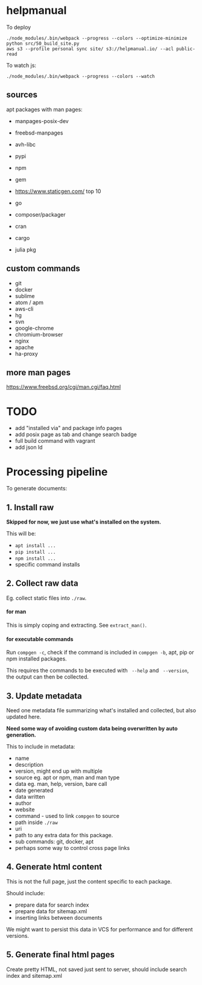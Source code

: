 # helpmanual

To deploy

```
./node_modules/.bin/webpack --progress --colors --optimize-minimize
python src/50_build_site.py
aws s3 --profile personal sync site/ s3://helpmanual.io/ --acl public-read
```

To watch js:
```
./node_modules/.bin/webpack --progress --colors --watch
```

## sources

apt packages with man pages:

* manpages-posix-dev
* freebsd-manpages
* avh-libc

* pypi
* npm
* gem
* https://www.staticgen.com/ top 10
* go
* composer/packager
* cran
* cargo
* julia pkg

## custom commands

* git
* docker
* sublime
* atom / apm
* aws-cli
* hg
* svn
* google-chrome
* chromium-browser
* nginx
* apache
* ha-proxy

## more man pages

https://www.freebsd.org/cgi/man.cgi/faq.html

# TODO

* add "installed via" and package info pages
* add posix page as tab and change search badge
* full build command with vagrant
* add json ld

# Processing pipeline

To generate documents:

## 1. Install raw

**Skipped for now, we just use what's installed on the system.**

This will be:
* `apt install ...`
* `pip install ...`
* `npm install ...`
* specific command installs

## 2. Collect raw data

Eg. collect static files into `./raw`.

#### for man

This is simply coping and extracting. See `extract_man()`.

#### for executable commands

Run `compgen -c`, check if the command is included in `compgen -b`, apt, pip or npm installed packages.

This requires the commands to be executed with ` --help` and ` --version`,
the output can then be collected.


## 3. Update metadata

Need one metadata file summarizing what's installed and collected, but also updated here.

**Need some way of avoiding custom data being overwritten by auto generation.**

This to include in metadata:
* name
* description
* version, might end up with multiple
* source eg. apt or npm, man and man type
* data eg. man, help, version, bare call
* date generated
* data written
* author
* website
* command - used to link `compgen` to source
* path inside `./raw`
* uri
* path to any extra data for this package.
* sub commands: git, docker, apt
* perhaps some way to control cross page links

## 4. Generate html content

This is not the full page, just the content specific to each package.

Should include:
* prepare data for search index
* prepare data for sitemap.xml
* inserting links between documents

We might want to persist this data in VCS for performance and for different versions.

## 5. Generate final html pages

Create pretty HTML, not saved just sent to server, should include search index and sitemap.xml
